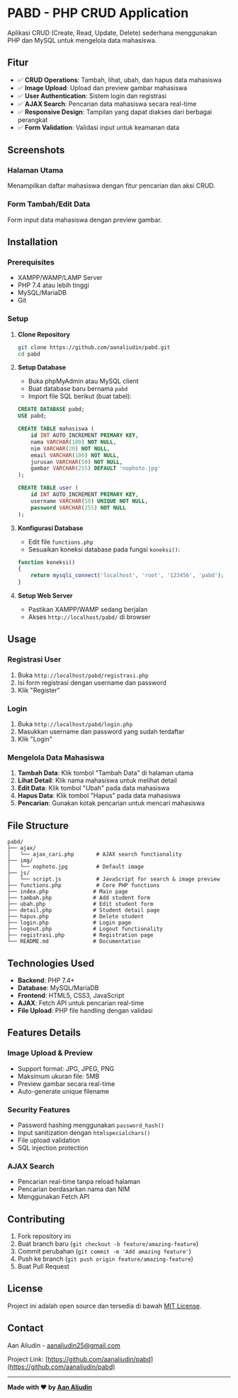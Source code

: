 # PABD - PHP CRUD Application

Aplikasi CRUD (Create, Read, Update, Delete) sederhana menggunakan PHP dan MySQL untuk mengelola data mahasiswa.

## Fitur

- ✅ **CRUD Operations**: Tambah, lihat, ubah, dan hapus data mahasiswa
- ✅ **Image Upload**: Upload dan preview gambar mahasiswa
- ✅ **User Authentication**: Sistem login dan registrasi
- ✅ **AJAX Search**: Pencarian data mahasiswa secara real-time
- ✅ **Responsive Design**: Tampilan yang dapat diakses dari berbagai perangkat
- ✅ **Form Validation**: Validasi input untuk keamanan data

## Screenshots

### Halaman Utama
Menampilkan daftar mahasiswa dengan fitur pencarian dan aksi CRUD.

### Form Tambah/Edit Data
Form input data mahasiswa dengan preview gambar.

## Installation

### Prerequisites
- XAMPP/WAMP/LAMP Server
- PHP 7.4 atau lebih tinggi
- MySQL/MariaDB
- Git

### Setup

1. **Clone Repository**
   ```bash
   git clone https://github.com/aanaliudin/pabd.git
   cd pabd
   ```

2. **Setup Database**
   - Buka phpMyAdmin atau MySQL client
   - Buat database baru bernama `pabd`
   - Import file SQL berikut (buat tabel):

   ```sql
   CREATE DATABASE pabd;
   USE pabd;

   CREATE TABLE mahasiswa (
       id INT AUTO_INCREMENT PRIMARY KEY,
       nama VARCHAR(100) NOT NULL,
       nim VARCHAR(20) NOT NULL,
       email VARCHAR(100) NOT NULL,
       jurusan VARCHAR(50) NOT NULL,
       gambar VARCHAR(255) DEFAULT 'nophoto.jpg'
   );

   CREATE TABLE user (
       id INT AUTO_INCREMENT PRIMARY KEY,
       username VARCHAR(50) UNIQUE NOT NULL,
       password VARCHAR(255) NOT NULL
   );
   ```

3. **Konfigurasi Database**
   - Edit file `functions.php`
   - Sesuaikan koneksi database pada fungsi `koneksi()`:
   ```php
   function koneksi()
   {
       return mysqli_connect('localhost', 'root', '123456', 'pabd');
   }
   ```

4. **Setup Web Server**
   - Pastikan XAMPP/WAMP sedang berjalan
   - Akses `http://localhost/pabd/` di browser

## Usage

### Registrasi User
1. Buka `http://localhost/pabd/registrasi.php`
2. Isi form registrasi dengan username dan password
3. Klik "Register"

### Login
1. Buka `http://localhost/pabd/login.php`
2. Masukkan username dan password yang sudah terdaftar
3. Klik "Login"

### Mengelola Data Mahasiswa
1. **Tambah Data**: Klik tombol "Tambah Data" di halaman utama
2. **Lihat Detail**: Klik nama mahasiswa untuk melihat detail
3. **Edit Data**: Klik tombol "Ubah" pada data mahasiswa
4. **Hapus Data**: Klik tombol "Hapus" pada data mahasiswa
5. **Pencarian**: Gunakan kotak pencarian untuk mencari mahasiswa

## File Structure

```
pabd/
├── ajax/
│   └── ajax_cari.php       # AJAX search functionality
├── img/
│   └── nophoto.jpg         # Default image
├── js/
│   └── script.js           # JavaScript for search & image preview
├── functions.php           # Core PHP functions
├── index.php              # Main page
├── tambah.php             # Add student form
├── ubah.php               # Edit student form
├── detail.php             # Student detail page
├── hapus.php              # Delete student
├── login.php              # Login page
├── logout.php             # Logout functionality
├── registrasi.php         # Registration page
└── README.md              # Documentation
```

## Technologies Used

- **Backend**: PHP 7.4+
- **Database**: MySQL/MariaDB
- **Frontend**: HTML5, CSS3, JavaScript
- **AJAX**: Fetch API untuk pencarian real-time
- **File Upload**: PHP file handling dengan validasi

## Features Details

### Image Upload & Preview
- Support format: JPG, JPEG, PNG
- Maksimum ukuran file: 5MB
- Preview gambar secara real-time
- Auto-generate unique filename

### Security Features
- Password hashing menggunakan `password_hash()`
- Input sanitization dengan `htmlspecialchars()`
- File upload validation
- SQL injection protection

### AJAX Search
- Pencarian real-time tanpa reload halaman
- Pencarian berdasarkan nama dan NIM
- Menggunakan Fetch API

## Contributing

1. Fork repository ini
2. Buat branch baru (`git checkout -b feature/amazing-feature`)
3. Commit perubahan (`git commit -m 'Add amazing feature'`)
4. Push ke branch (`git push origin feature/amazing-feature`)
5. Buat Pull Request

## License

Project ini adalah open source dan tersedia di bawah [MIT License](LICENSE).

## Contact

Aan Aliudin - aanaliudin25@gmail.com

Project Link: [https://github.com/aanaliudin/pabd](https://github.com/aanaliudin/pabd)

---

**Made with ❤️ by [Aan Aliudin](https://github.com/aanaliudin)**
